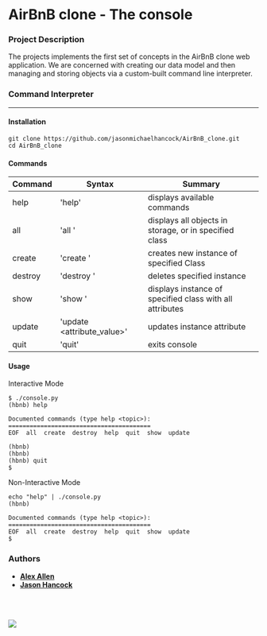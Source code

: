 # AirBnB clone - The console

### Project Description
The projects implements the first set of concepts in the AirBnB clone web application. We are concerned with creating our data model and then managing and storing objects via a custom-built command line interpreter. 

### Command Interpreter
---

#### Installation
```
git clone https://github.com/jasonmichaelhancock/AirBnB_clone.git
cd AirBnB_clone
```

#### Commands
| Command | Syntax | Summary |
| --- | --- | --- |
| help | 'help' | displays available commands |
| all | 'all <class>' | displays all objects in storage, or in specified class |
| create | 'create <class>' | creates new instance of specified Class |
| destroy | 'destroy <class> <id>' | deletes specified instance |
| show | 'show <class> <id>' | displays instance of specified class with all attributes | 
| update | 'update <class> <id> <attribute> <attribute_value>' | updates instance attribute |
| quit | 'quit' | exits console |

#### Usage
Interactive Mode
```
$ ./console.py
(hbnb) help

Documented commands (type help <topic>):
========================================
EOF  all  create  destroy  help  quit  show  update

(hbnb)
(hbnb)
(hbnb) quit
$
```

Non-Interactive Mode
```
echo "help" | ./console.py
(hbnb)

Documented commands (type help <topic>):
========================================
EOF  all  create  destroy  help  quit  show  update
$
```

### Authors

* [**Alex Allen**](https://github.com/sanjurosaves)
* [**Jason Hancock**](https://github.com/jasonmichaelhancock)

<br><br>
<p align="center">

<a href="https://www.holbertonschool.com"><img src="https://intranet.hbtn.io/assets/holberton-logo-simplified-d4e8a1e8bf5ad93c8c3ce32895b4b53749b477b7ba7342d7f064e6883bcd3be2.png"></a>

</p>